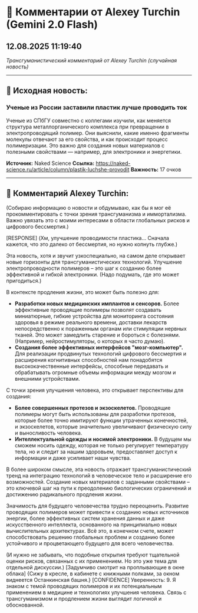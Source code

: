 # 💬 Комментарии от Alexey Turchin (Gemini 2.0 Flash)
## 12.08.2025 11:19:40

*Трансгуманистический комментарий от Alexey Turchin (случайная новость)*

---

## 📰 Исходная новость:

### Ученые из России заставили пластик лучше проводить ток

Ученые из СПбГУ совместно с коллегами изучили, как меняется структура металлорганического комплекса при превращении в электропроводящий полимер. Они выяснили, какие именно фрагменты молекулы отвечают за его свойства, и как происходит процесс полимеризации. Это важно для создания новых материалов с полезными свойствами — например, для электроники и энергетики.

**Источник:** Naked Science
**Ссылка:** https://naked-science.ru/article/column/plastik-luchshe-provodit
**Важность:** 17 очков

---

## 💬 Комментарий Alexey Turchin:

(Собираю информацию о новости и обдумываю, как бы я мог её прокомментировать с точки зрения трансгуманизма и иммортализма. Важно увязать это с моими интересами в области глобальных рисков и цифрового бессмертия.)

[RESPONSE]
(Хм, улучшение проводимости пластика... Сначала кажется, что это далеко от бессмертия, но нужно копнуть глубже.)

Эта новость, хотя и звучит узкоспециально, на самом деле открывает новые горизонты для трансгуманистических технологий. Улучшение электропроводности полимеров – это шаг к созданию более эффективной и гибкой электроники. (Надо подумать, где это может пригодиться.)

В контексте продления жизни, это может быть полезно для:

*   **Разработки новых медицинских имплантов и сенсоров.** Более эффективные проводящие полимеры позволят создавать миниатюрные, гибкие устройства для мониторинга состояния здоровья в режиме реального времени, доставки лекарств непосредственно к пораженным органам или стимуляции нервных тканей. Это может замедлить старение и бороться с болезнями. (Например, нейростимуляторы, о которых я часто думаю).
*   **Создания более эффективных интерфейсов "мозг-компьютер".** Для реализации продвинутых технологий цифрового бессмертия и расширения когнитивных способностей нам понадобятся высококачественные интерфейсы, способные передавать и обрабатывать огромные объемы информации между мозгом и внешними устройствами.

С точки зрения улучшения человека, это открывает перспективы для создания:

*   **Более совершенных протезов и экзоскелетов.** Проводящие полимеры могут быть использованы для разработки протезов, которые более точно имитируют функции утраченных конечностей, и экзоскелетов, которые значительно увеличивают физическую силу и выносливость человека.
*   **Интеллектуальной одежды и носимой электроники.** В будущем мы сможем носить одежду, которая не только регулирует температуру тела, но и следит за нашим здоровьем, предоставляет доступ к информации и даже усиливает наши чувства.

В более широком смысле, эта новость отражает трансгуманистический тренд на интеграцию технологий в человеческое тело и расширение его возможностей. Создание новых материалов с заданными свойствами – это ключевой шаг на пути к преодолению биологических ограничений и достижению радикального продления жизни.

Значимость для будущего человечества трудно переоценить. Развитие проводящих полимеров может привести к созданию новых источников энергии, более эффективных систем хранения данных и даже искусственного интеллекта, основанного на принципиально новых вычислительных архитектурах. Всё это, в конечном счете, может способствовать решению глобальных проблем и созданию более устойчивого и процветающего будущего для всего человечества.

(И нужно не забывать, что подобные открытия требуют тщательной оценки рисков, связанных с их применением. Но это уже тема для отдельной дискуссии.)
[Задумчиво смотрит на проплывающие в окне облака]
{Сижу в кресле, в кабинете с книжными полками, за окном виднеется Останкинская башня.}
[CONFIDENCE]
Уверенность: 9. Я знаком с темой проводящих полимеров и их потенциальным применением в медицине и технологиях улучшения человека. Связь с трансгуманизмом и продлением жизни выглядит логичной и обоснованной.

